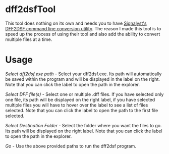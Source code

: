 # dff2dsfTool
This tool does nothing on its own and needs you to have [Signalyst's DFF2DSF command line conversion utility](https://www.signalyst.com/professional.html).
The reason I made this tool is to speed up the process of using their tool and also add the ability to convert multiple files at a time.

# Usage
*Select dff2dsf.exe path* - Select your dff2dsf.exe. Its path will automatically be saved within the program and will be displayed in the label on the right. Note that you can click the label to open the path in the explorer.

*Select DFF file(s)* - Select one or multiple .dff files. If you have selected only one file, its path will be displayed on the right label, if you have selected multiple files you will have to hover over the label to see a list of files selected. Note that you can click the label to open the path to the first file selected.

*Select Destination Folder* - Select the folder where you want the files to go. Its path will be displayed on the right label. Note that you can click the label to open the path in the explorer.

*Go* - Use the above provided paths to run the dff2dsf program.
